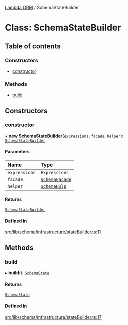 [Lambda ORM](../README.md) / SchemaStateBuilder

# Class: SchemaStateBuilder

## Table of contents

### Constructors

- [constructor](SchemaStateBuilder.md#constructor)

### Methods

- [build](SchemaStateBuilder.md#build)

## Constructors

### constructor

• **new SchemaStateBuilder**(`expressions`, `facade`, `helper`): [`SchemaStateBuilder`](SchemaStateBuilder.md)

#### Parameters

| Name | Type |
| :------ | :------ |
| `expressions` | `Expressions` |
| `facade` | [`SchemaFacade`](SchemaFacade.md) |
| `helper` | [`SchemaH3lp`](SchemaH3lp.md) |

#### Returns

[`SchemaStateBuilder`](SchemaStateBuilder.md)

#### Defined in

[src/lib/schema/infrastructure/stateBuilder.ts:11](https://github.com/lambda-orm/lambdaorm-base/blob/03bdf7d/src/lib/schema/infrastructure/stateBuilder.ts#L11)

## Methods

### build

▸ **build**(): [`SchemaState`](SchemaState.md)

#### Returns

[`SchemaState`](SchemaState.md)

#### Defined in

[src/lib/schema/infrastructure/stateBuilder.ts:17](https://github.com/lambda-orm/lambdaorm-base/blob/03bdf7d/src/lib/schema/infrastructure/stateBuilder.ts#L17)
